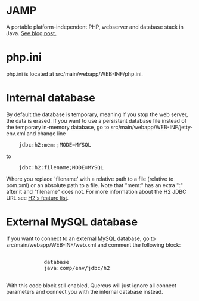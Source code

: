 JAMP
====
A portable platform-independent PHP, webserver and database stack in Java.
[See blog post.](http://www.webdevelopersdiary.com/1/post/2012/07/jamp-an-ultra-portable-php-web-server-and-database-stack-in-java.html)

php.ini
=======
php.ini is located at src/main/webapp/WEB-INF/php.ini.

Internal database
===================
By default the database is temporary, meaning if you stop the web server, the data is erased.
If you want to use a persistent database file instead of the temporary in-memory database,
go to src/main/webapp/WEB-INF/jetty-env.xml and change line

<pre>
	<Set name="url">jdbc:h2:mem:;MODE=MYSQL</Set>
</pre>

to

<pre>
	<Set name="url">jdbc:h2:filename;MODE=MYSQL</Set>
</pre>

Where you replace 'filename' with a relative path to a file (relative to pom.xml)
or an absolute path to a file. Note that "mem:" has an extra ":" after it and "filename" does not.
For more information about the H2 JDBC URL see [H2's feature list](http://www.h2database.com/html/features.html#database_url).

External MySQL database
=======================
If you want to connect to an external MySQL database, go to src/main/webapp/WEB-INF/web.xml
and comment the following block:

<pre>
		<init-param>
			<param-name>database</param-name>
			<param-value>java:comp/env/jdbc/h2</param-value>
		</init-param>
</pre>

With this code block still enabled, Quercus will just ignore all connect parameters
and connect you with the internal database instead.
